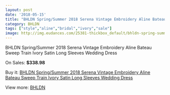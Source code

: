 ```yaml
---
layout: post
date: '2018-05-15'
title: "BHLDN Spring/Summer 2018 Serena Vintage Embroidery Aline Bateau Sweep Train Ivory Satin Long Sleeves Wedding Dress"
category: BHLDN
tags: ["style","aline","bridal","ivory","sale"]
image: http://img.eudances.com/25381-thickbox_default/bhldn-spring-summer-2018-serena-vintage-embroidery-aline-bateau-sweep-train-ivory-satin-long-sleeves-wedding-dress.jpg
---
```

BHLDN Spring/Summer 2018 Serena Vintage Embroidery Aline Bateau Sweep Train Ivory Satin Long Sleeves Wedding Dress

On Sales: **$338.98**
<a href="https://www.eudances.com/en/bhldn/8419-bhldn-spring-summer-2018-serena-vintage-embroidery-aline-bateau-sweep-train-ivory-satin-long-sleeves-wedding-dress.html"><amp-img layout="responsive" width="600" height="600" src="//img.eudances.com/25381-thickbox_default/bhldn-spring-summer-2018-serena-vintage-embroidery-aline-bateau-sweep-train-ivory-satin-long-sleeves-wedding-dress.jpg" alt="BHLDN Spring/Summer 2018 Serena Vintage Embroidery Aline Bateau Sweep Train Ivory Satin Long Sleeves Wedding Dress 0" /></a>
<a href="https://www.eudances.com/en/bhldn/8419-bhldn-spring-summer-2018-serena-vintage-embroidery-aline-bateau-sweep-train-ivory-satin-long-sleeves-wedding-dress.html"><amp-img layout="responsive" width="600" height="600" src="//img.eudances.com/25388-thickbox_default/bhldn-spring-summer-2018-serena-vintage-embroidery-aline-bateau-sweep-train-ivory-satin-long-sleeves-wedding-dress.jpg" alt="BHLDN Spring/Summer 2018 Serena Vintage Embroidery Aline Bateau Sweep Train Ivory Satin Long Sleeves Wedding Dress 1" /></a>
<a href="https://www.eudances.com/en/bhldn/8419-bhldn-spring-summer-2018-serena-vintage-embroidery-aline-bateau-sweep-train-ivory-satin-long-sleeves-wedding-dress.html"><amp-img layout="responsive" width="600" height="600" src="//img.eudances.com/25387-thickbox_default/bhldn-spring-summer-2018-serena-vintage-embroidery-aline-bateau-sweep-train-ivory-satin-long-sleeves-wedding-dress.jpg" alt="BHLDN Spring/Summer 2018 Serena Vintage Embroidery Aline Bateau Sweep Train Ivory Satin Long Sleeves Wedding Dress 2" /></a>
<a href="https://www.eudances.com/en/bhldn/8419-bhldn-spring-summer-2018-serena-vintage-embroidery-aline-bateau-sweep-train-ivory-satin-long-sleeves-wedding-dress.html"><amp-img layout="responsive" width="600" height="600" src="//img.eudances.com/25386-thickbox_default/bhldn-spring-summer-2018-serena-vintage-embroidery-aline-bateau-sweep-train-ivory-satin-long-sleeves-wedding-dress.jpg" alt="BHLDN Spring/Summer 2018 Serena Vintage Embroidery Aline Bateau Sweep Train Ivory Satin Long Sleeves Wedding Dress 3" /></a>
<a href="https://www.eudances.com/en/bhldn/8419-bhldn-spring-summer-2018-serena-vintage-embroidery-aline-bateau-sweep-train-ivory-satin-long-sleeves-wedding-dress.html"><amp-img layout="responsive" width="600" height="600" src="//img.eudances.com/25385-thickbox_default/bhldn-spring-summer-2018-serena-vintage-embroidery-aline-bateau-sweep-train-ivory-satin-long-sleeves-wedding-dress.jpg" alt="BHLDN Spring/Summer 2018 Serena Vintage Embroidery Aline Bateau Sweep Train Ivory Satin Long Sleeves Wedding Dress 4" /></a>
<a href="https://www.eudances.com/en/bhldn/8419-bhldn-spring-summer-2018-serena-vintage-embroidery-aline-bateau-sweep-train-ivory-satin-long-sleeves-wedding-dress.html"><amp-img layout="responsive" width="600" height="600" src="//img.eudances.com/25384-thickbox_default/bhldn-spring-summer-2018-serena-vintage-embroidery-aline-bateau-sweep-train-ivory-satin-long-sleeves-wedding-dress.jpg" alt="BHLDN Spring/Summer 2018 Serena Vintage Embroidery Aline Bateau Sweep Train Ivory Satin Long Sleeves Wedding Dress 5" /></a>
<a href="https://www.eudances.com/en/bhldn/8419-bhldn-spring-summer-2018-serena-vintage-embroidery-aline-bateau-sweep-train-ivory-satin-long-sleeves-wedding-dress.html"><amp-img layout="responsive" width="600" height="600" src="//img.eudances.com/25383-thickbox_default/bhldn-spring-summer-2018-serena-vintage-embroidery-aline-bateau-sweep-train-ivory-satin-long-sleeves-wedding-dress.jpg" alt="BHLDN Spring/Summer 2018 Serena Vintage Embroidery Aline Bateau Sweep Train Ivory Satin Long Sleeves Wedding Dress 6" /></a>
<a href="https://www.eudances.com/en/bhldn/8419-bhldn-spring-summer-2018-serena-vintage-embroidery-aline-bateau-sweep-train-ivory-satin-long-sleeves-wedding-dress.html"><amp-img layout="responsive" width="600" height="600" src="//img.eudances.com/25382-thickbox_default/bhldn-spring-summer-2018-serena-vintage-embroidery-aline-bateau-sweep-train-ivory-satin-long-sleeves-wedding-dress.jpg" alt="BHLDN Spring/Summer 2018 Serena Vintage Embroidery Aline Bateau Sweep Train Ivory Satin Long Sleeves Wedding Dress 7" /></a>

Buy it: [BHLDN Spring/Summer 2018 Serena Vintage Embroidery Aline Bateau Sweep Train Ivory Satin Long Sleeves Wedding Dress](https://www.eudances.com/en/bhldn/8419-bhldn-spring-summer-2018-serena-vintage-embroidery-aline-bateau-sweep-train-ivory-satin-long-sleeves-wedding-dress.html "BHLDN Spring/Summer 2018 Serena Vintage Embroidery Aline Bateau Sweep Train Ivory Satin Long Sleeves Wedding Dress")

View more: [BHLDN](https://www.eudances.com/en/124-bhldn "BHLDN")